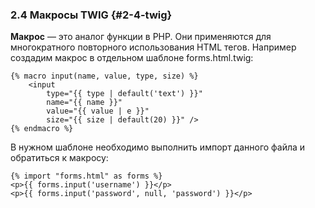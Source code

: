 ### 2.4 Макросы TWIG {#2-4-twig}

**Макрос** — это аналог функции в PHP. Они применяются для многократного повторного использования HTML тегов. Например создадим макрос в отдельном шаблоне forms.html.twig:
```
{% macro input(name, value, type, size) %}
    <input
        type="{{ type | default('text') }}"
        name="{{ name }}"
        value="{{ value | e }}"
        size="{{ size | default(20) }}" />
{% endmacro %}
```

В нужном шаблоне необходимо выполнить импорт данного файла и обратиться к макросу:
```
{% import "forms.html" as forms %}
<p>{{ forms.input('username') }}</p>
<p>{{ forms.input('password', null, 'password') }}</p>
```